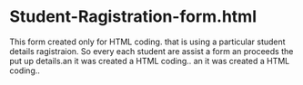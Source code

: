 # Student-Ragistration-form.html
This form created only for HTML coding. that is using a particular student details ragistraion. So every each student are assist a form an proceeds the put up details.an it was created a HTML coding.. 
an it was created a HTML coding..
